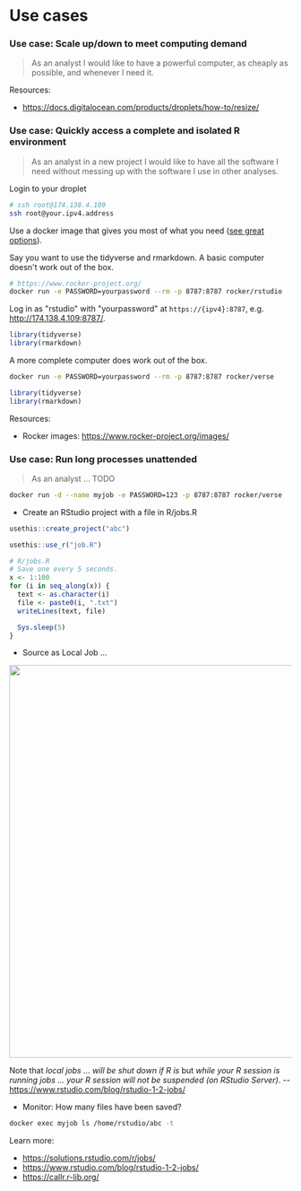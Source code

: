 # Use cases

### Use case: Scale up/down to meet computing demand

> As an analyst I would like to have a powerful computer, as cheaply as possible, and whenever I need it.

Resources:

* <https://docs.digitalocean.com/products/droplets/how-to/resize/>

### Use case: Quickly access a complete and isolated R environment

> As an analyst in a new project I would like to have all the software I need
without messing up with the software I use in other analyses.

Login to your droplet

```bash
# ssh root@174.138.4.109
ssh root@your.ipv4.address
```

Use a docker image that gives you most of what you need ([see great options](https://www.rocker-project.org/images/)).

Say you want to use the tidyverse and rmarkdown. A basic computer doesn't work
out of the box.

```bash
# https://www.rocker-project.org/
docker run -e PASSWORD=yourpassword --rm -p 8787:8787 rocker/rstudio
```

Log in as "rstudio" with "yourpassword" at `https://{ipv4}:8787`, e.g.
<http://174.138.4.109:8787/>.

```r
library(tidyverse)
library(rmarkdown)
```
  
A more complete computer does work out of the box.

```bash
docker run -e PASSWORD=yourpassword --rm -p 8787:8787 rocker/verse
```

```r
library(tidyverse)
library(rmarkdown)
```

Resources:

* Rocker images: https://www.rocker-project.org/images/

### Use case: Run long processes unattended

> As an analyst ... TODO

```bash
docker run -d --name myjob -e PASSWORD=123 -p 8787:8787 rocker/verse
```

* Create an RStudio project with a file in R/jobs.R

```r
usethis::create_project("abc")
```

```r
usethis::use_r("job.R")

# R/jobs.R
# Save one every 5 seconds.
x <- 1:100
for (i in seq_along(x)) {
  text <- as.character(i)
  file <- paste0(i, ".txt")
  writeLines(text, file)

  Sys.sleep(5)
}
```

* Source as Local Job ...

<img src=https://i.imgur.com/rWhFj49.png width=700/>

Note that _local jobs ... will be shut down if R is_ but _while your R session
is running jobs ... your R session will not be suspended (on RStudio Server)_.
-- <https://www.rstudio.com/blog/rstudio-1-2-jobs/>

* Monitor: How many files have been saved?

```bash
docker exec myjob ls /home/rstudio/abc -t
```

Learn more:

* <https://solutions.rstudio.com/r/jobs/> 
* <https://www.rstudio.com/blog/rstudio-1-2-jobs/>
* <https://callr.r-lib.org/>
